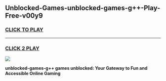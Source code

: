 
## Unblocked-Games-unblocked-games-g++-Play-Free-v00y9
<h3>
<a href="https://premium76.site?title=unblocked-games-g++&ref=19M">CLICK TO PLAY</a></h3>
<hr>

<h3>
<a href="https://premium76.site?title=unblocked-games-g++&ref=19M">CLICK 2 PLAY</a>
  
</h3>

<a href="https://premium76.site?title=unblocked-games-g++&ref=19M"><img src="https://clearcache.store/games.png"></a>


**unblocked-games-g++ games unblocked: Your Gateway to Fun and Accessible Online Gaming**
